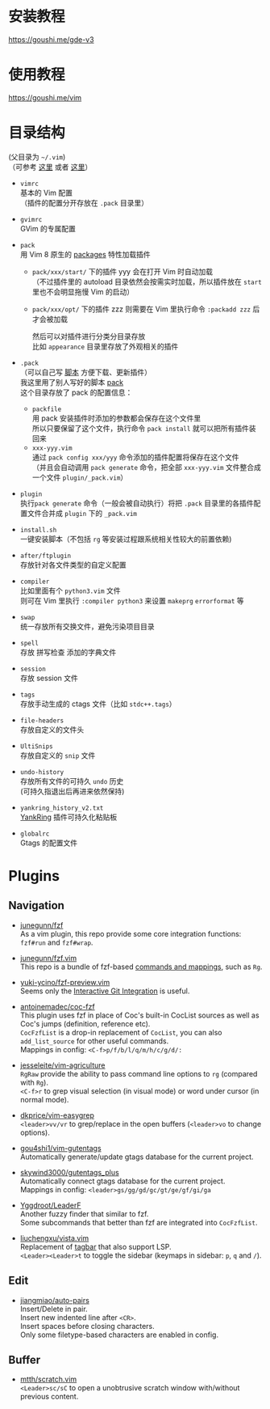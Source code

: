 # 安装教程

https://goushi.me/gde-v3

# 使用教程

https://goushi.me/vim

# 目录结构

(父目录为 `~/.vim`)  
（可参考 [这里](http://learnvimscriptthehardway.stevelosh.com/chapters/42.html) 或者 [这里](http://www.panozzaj.com/blog/2011/09/09/vim-directory-structure/)）

- `vimrc`  
  基本的 Vim 配置  
  （插件的配置分开存放在 `.pack` 目录里）

- `gvimrc`  
  GVim 的专属配置

- `pack`  
  用 Vim 8 原生的 [packages](https://shapeshed.com/vim-packages/) 特性加载插件

  - `pack/xxx/start/` 下的插件 yyy 会在打开 Vim 时自动加载  
    （不过插件里的 autoload 目录依然会按需实时加载，所以插件放在 `start` 里也不会明显拖慢 Vim 的启动）
  - `pack/xxx/opt/` 下的插件 zzz 则需要在 Vim 里执行命令 `:packadd zzz` 后才会被加载

    然后可以对插件进行分类分目录存放  
    比如 `appearance` 目录里存放了外观相关的插件

- `.pack`  
  （可以自己写 [脚本](https://gist.github.com/d9f571575827d5032a23f23ae365da37) 方便下载、更新插件）  
  我这里用了别人写好的脚本 [pack](https://github.com/maralla/pack)  
  这个目录存放了 pack 的配置信息：

  - `packfile`  
    用 pack 安装插件时添加的参数都会保存在这个文件里  
    所以只要保留了这个文件，执行命令 `pack install` 就可以把所有插件装回来
  - `xxx-yyy.vim`  
    通过 `pack config xxx/yyy` 命令添加的插件配置将保存在这个文件  
    （并且会自动调用 `pack generate` 命令，把全部 `xxx-yyy.vim` 文件整合成一个文件 `plugin/_pack.vim`）

- `plugin`  
  执行`pack generate` 命令（一般会被自动执行）将把 `.pack` 目录里的各插件配置文件合并成 `plugin` 下的 `_pack.vim`

- `install.sh`  
  一键安装脚本（不包括 `rg` 等安装过程跟系统相关性较大的前置依赖)

- `after/ftplugin`  
  存放针对各文件类型的自定义配置

- `compiler`  
  比如里面有个 `python3.vim` 文件  
  则可在 Vim 里执行 `:compiler python3` 来设置 `makeprg` `errorformat` 等

- `swap`  
  统一存放所有交换文件，避免污染项目目录

- `spell`  
  存放 拼写检查 添加的字典文件

- `session`  
  存放 session 文件

- `tags`  
  存放手动生成的 ctags 文件（比如 `stdc++.tags`）

- `file-headers`  
  存放自定义的文件头

- `UltiSnips`  
  存放自定义的 `snip` 文件

- `undo-history`  
  存放所有文件的可持久 `undo` 历史  
  (可持久指退出后再进来依然保持)

- `yankring_history_v2.txt`  
   [YankRing](https://github.com/vim-scripts/YankRing.vim) 插件可持久化粘贴板

- `globalrc`  
  Gtags 的配置文件

# Plugins

## Navigation

- [junegunn/fzf](https://github.com/junegunn/fzf)  
  As a vim plugin, this repo provide some core integration functions: `fzf#run` and `fzf#wrap`.

- [junegunn/fzf.vim](https://github.com/junegunn/fzf.vim)  
  This repo is a bundle of fzf-based [commands and mappings](https://github.com/junegunn/fzf.vim#commands), such as `Rg`.

- [yuki-ycino/fzf-preview.vim](https://github.com/yuki-ycino/fzf-preview.vim)  
  Seems only the [Interactive Git Integration](https://github.com/yuki-ycino/fzf-preview.vim#interactive-git-integration-integrate-with-fugitive-or-gina) is useful.

- [antoinemadec/coc-fzf](https://github.com/antoinemadec/coc-fzf)  
  This plugin uses fzf in place of Coc's built-in CocList sources as well as Coc's jumps (definition, reference etc).  
  `CocFzfList` is a drop-in replacement of `CocList`, you can also `add_list_source` for other useful commands.  
  Mappings in config: `<C-f>p/f/b/l/q/m/h/c/g/d/:`

- [jesseleite/vim-agriculture](https://github.com/jesseleite/vim-agriculture)  
  `RgRaw` provide the ability to pass command line options to `rg` (compared with `Rg`).  
  `<C-f>r` to grep visual selection (in visual mode) or word under cursor (in normal mode).

- [dkprice/vim-easygrep](https://github.com/dkprice/vim-easygrep)  
  `<leader>vv/vr` to grep/replace in the open buffers (`<leader>vo` to change options).

- [gou4shi1/vim-gutentags](https://github.com/gou4shi1/vim-gutentags)  
  Automatically generate/update gtags database for the current project.

- [skywind3000/gutentags_plus](https://github.com/skywind3000/gutentags_plus)  
  Automatically connect gtags database for the current project.  
  Mappings in config: `<leader>gs/gg/gd/gc/gt/ge/gf/gi/ga`

- [Yggdroot/LeaderF](https://github.com/Yggdroot/LeaderF)  
  Another fuzzy finder that similar to fzf.  
  Some subcommands that better than fzf are integrated into `CocFzfList`.

- [liuchengxu/vista.vim](https://github.com/liuchengxu/vista.vim)  
  Replacement of [tagbar](https://github.com/majutsushi/tagbar) that also support LSP.  
  `<Leader><Leader>t` to toggle the sidebar (keymaps in sidebar: `p`, `q` and `/`).

## Edit

- [jiangmiao/auto-pairs](https://github.com/jiangmiao/auto-pairs)  
  Insert/Delete in pair.  
  Insert new indented line after `<CR>`.  
  Insert spaces before closing characters.  
  Only some filetype-based characters are enabled in config.

## Buffer

- [mtth/scratch.vim](https://github.com/mtth/scratch.vim)  
  `<Leader>sc/sC` to open a unobtrusive scratch window with/without previous content.
